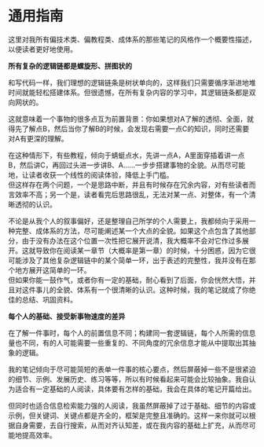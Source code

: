 # 通用指南

这里对我所有偏技术类、偏教程类、成体系的那些笔记的风格作一个概要性描述，以便读者更好地使用。

**所有复杂的逻辑链都是螺旋形、拼图状的**

和写代码一样，我们理想的逻辑链条是树状单向的，这样我们只需要循序渐进地堆时间就能轻松搭建体系。但很遗憾，在所有复杂内容的学习中，其逻辑链条都是双向网状的。

这就意味着一个事物的很多点互为前置背景：你如果想对A了解的透彻、全面，就得先了解点B，然后当你了解B的时候，会发现右需要一点C的知识，同时还需要对A有更深的理解。

在这种情形下，有些教程，倾向于蜻蜓点水，先讲一点A，A里面穿插着讲一点B，然后讲C，再回过头进一步讲B、A......一步步搭建事物的全貌。从而尽可能地，让读者收获一个线性的阅读体验，降低上手门槛。
<br>但这样存在两个问题，一个是思路中断，并且有时候存在冗余内容，对有些读者而言效率不高；另一个是，读者看完后思路很乱，无法对某一点、对整体，有一个清晰透彻的认识。

不论是从我个人的叙事偏好，还是整理自己所学的个人需要上，我都倾向于采用一种完整、成体系的方法，尽可能阐述某一个大点的全貌。如果这个点包含了其他部分，由于没有办法在这个位置一次性把它展开说清，我大概率不会对它作过多展开。这就导致你在阅读某一章节（大概率是第一章）的时候，十分困惑，因为它很可能涉及了其他复杂逻辑链中的某个简单一环，出于表述的完整性，我并没有在那个地方展开这简单的一环。
<br>但如果你能一鼓作气，或者你有一定的基础，耐心看到了后面，你会恍然大悟，并且对这件事儿的全貌、体系有一个很清晰的认识。这种时候，我的笔记就成了你绝佳的总结、巩固资料。

**每个人的基础、接受新事物速度的差异**

在了解一件事时，每个人的前置信息不同；构建同一套逻辑链，每个人所需的信息量也不同，有的人可能需要一些重复的、不同角度的冗余信息才能从中提取出其抽象的逻辑。

我的笔记倾向于尽可能简短的表单一件事的核心要点，然后屏蔽掉一些不是很紧迫的细节、示例、发展历史、练习等等，所以有时候看起来可能会比较抽象。我自认为适合有一定基础的人阅读，具体要有怎样的基础，我会在具体的笔记开篇给出。

但同时也适合信息检索能力强的人阅读，我虽然屏蔽掉了过于基础、细节的内容或示例，但关键词、关键点都是齐全的，框架是完整且准确的。这样一来你就可以根据自身需要，去自行搜索，从而对齐认知差，或在我内容的基础上扩充，从而尽可能地提高效率。